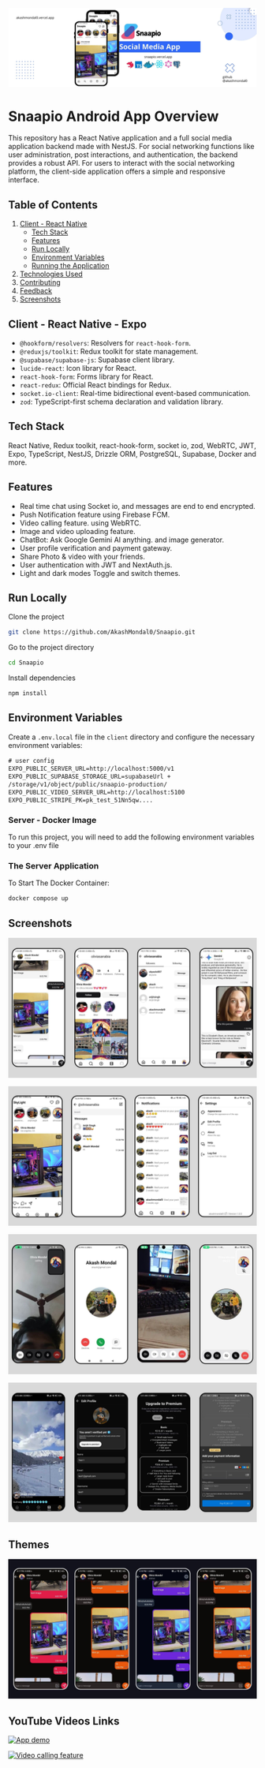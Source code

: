 ![Logo](/public/skylight%20github%20banner.jpg)

# Snaapio Android App Overview

This repository has a React Native application and a full social media
application backend made with NestJS. For social networking functions like user
administration, post interactions, and authentication, the backend provides a
robust API. For users to interact with the social networking platform, the
client-side application offers a simple and responsive interface.

## Table of Contents

1. [Client - React Native](#client---nextjs)
   - [Tech Stack](#tech-stack)
   - [Features](#features)
   - [Run Locally](#run-locally)
   - [Environment Variables](#environment-variables)
   - [Running the Application](#running-the-application)
2. [Technologies Used](#technologies-used)
3. [Contributing](#contributing)
4. [Feedback](#feedback)
5. [Screenshots](#screenshots)

## Client - React Native - Expo

- `@hookform/resolvers`: Resolvers for `react-hook-form`.
- `@reduxjs/toolkit`: Redux toolkit for state management.
- `@supabase/supabase-js`: Supabase client library.
- `lucide-react`: Icon library for React.
- `react-hook-form`: Forms library for React.
- `react-redux`: Official React bindings for Redux.
- `socket.io-client`: Real-time bidirectional event-based communication.
- `zod`: TypeScript-first schema declaration and validation library.

## Tech Stack

React Native, Redux toolkit, react-hook-form, socket io, zod, WebRTC, JWT, Expo, TypeScript, NestJS, Drizzle ORM, PostgreSQL, Supabase, Docker and more.

## Features

- Real time chat using Socket io, and messages are end to end encrypted.
- Push Notification feature using Firebase FCM.
- Video calling feature. using WebRTC.
- Image and video uploading feature.
- ChatBot: Ask Google Gemini AI anything. and image generator.
- User profile verification and payment gateway.
- Share Photo & video with your friends.
- User authentication with JWT and NextAuth.js.
- Light and dark modes Toggle and switch themes.

## Run Locally

Clone the project

```bash
git clone https://github.com/AkashMondal0/Snaapio.git
```

Go to the project directory

```bash
cd Snaapio
```

Install dependencies

```bash
npm install
```

## Environment Variables

Create a `.env.local` file in the `client` directory and configure the necessary
environment variables:

```env
# user config
EXPO_PUBLIC_SERVER_URL=http://localhost:5000/v1
EXPO_PUBLIC_SUPABASE_STORAGE_URL=supabaseUrl + /storage/v1/object/public/snaapio-production/
EXPO_PUBLIC_VIDEO_SERVER_URL=http://localhost:5100
EXPO_PUBLIC_STRIPE_PK=pk_test_51Nn5qw....
```

### Server - Docker Image

To run this project, you will need to add the following environment variables to
your .env file

### The Server Application

To Start The Docker Container:

```bash
docker compose up
```

## Screenshots

![App Screenshot](/public/2.jpg)

![App Screenshot](/public/1.jpg)

![App Screenshot](/public/3.jpg)

![App Screenshot](/public/5.jpg)

## Themes

![App Screenshot](/public/4.jpg)
 
## YouTube Videos Links

[![App demo](https://youtu.be/FcFnNH7mynM?si=p0TtWq7NJgovSXll)](https://youtu.be/FcFnNH7mynM?si=p0TtWq7NJgovSXll)

[![Video calling feature](https://youtu.be/FcFnNH7mynM?si=p0TtWq7NJgovSXll)](https://youtu.be/FcFnNH7mynM?si=p0TtWq7NJgovSXll)